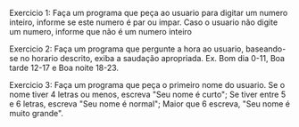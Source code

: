 Exercicio 1:
Faça um programa que peça ao usuario para digitar um numero inteiro, informe se este numero é par ou impar. Caso o usuario não digite um numero, informe que não é um numero inteiro


Exercicio 2:
Faça um programa que pergunte a hora ao usuario, baseando-se no horario descrito, exiba a saudação apropriada. Ex.
Bom dia 0-11, Boa tarde 12-17 e Boa noite 18-23.

Exercicio 3:
Faça um programa que peça o primeiro nome do usuario. Se o nome tiver 4 letras ou menos, escreva "Seu nome é curto"; Se tiver entre 5 e 6 letras, escreva "Seu nome é normal"; Maior que 6 escreva, "Seu nome é muito grande".
